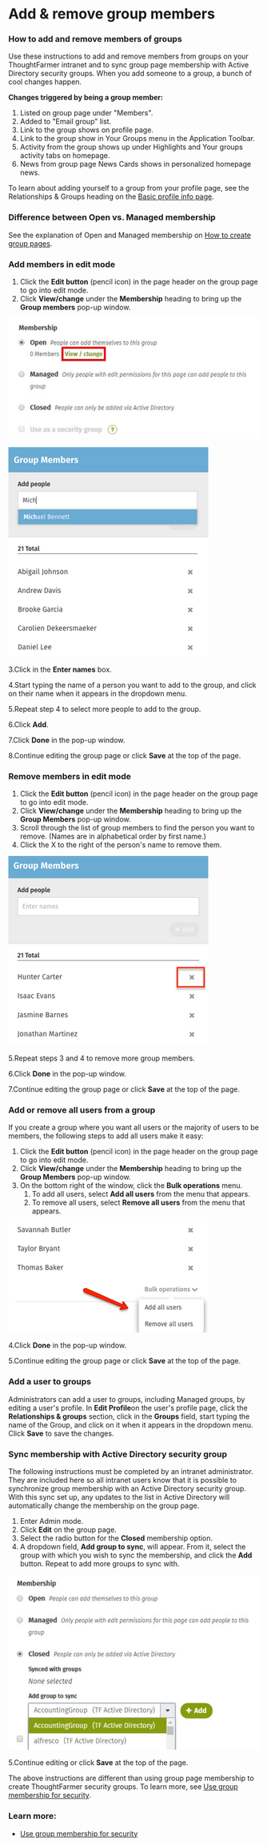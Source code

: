 # Add & remove group members



### How to add and remove members of groups

Use these instructions to add and remove members from groups on your ThoughtFarmer intranet and to sync group page membership with Active Directory security groups. When you add someone to a group, a bunch of cool changes happen.  
  
**Changes triggered by being a group member:**

1. Listed on group page under "Members".
2. Added to "Email group" list.
3. Link to the group shows on profile page.
4. Link to the group show in Your Groups menu in the Application Toolbar.
5. Activity from the group shows up under Highlights and Your groups activity tabs on homepage.
6. News from group page News Cards shows in personalized homepage news.

To learn about adding yourself to a group from your profile page, see the Relationships & Groups heading on the [Basic profile info page](../../profile-pages/basic-profile-info.md).

### Difference between Open vs. Managed membership

See the explanation of Open and Managed membership on [How to create group pages](create-group-pages.md).

### Add members in edit mode

1. Click the **Edit button** \(pencil icon\) in the page header on the group page to go into edit mode.
2. Click **View/change** under the **Membership** heading to bring up the **Group members** pop-up window.

![](../../../.gitbook/assets/1%20%2818%29.jpg)

![](../../../.gitbook/assets/2%20%289%29.png)



3.Click in the **Enter names** box.

4.Start typing the name of a person you want to add to the group, and click on their name when it appears in the dropdown menu.

5.Repeat step 4 to select more people to add to the group.

6.Click **Add**.

7.Click **Done** in the pop-up window.

8.Continue editing the group page or click **Save** at the top of the page.

### Remove members in edit mode

1. Click the **Edit button** \(pencil icon\) in the page header on the group page to go into edit mode.
2. Click **View/change** under the **Membership** heading to bring up the **Group Members** pop-up window.
3. Scroll through the list of group members to find the person you want to remove. \(Names are in alphabetical order by first name.\)
4. Click the X to the right of the person's name to remove them.

![](../../../.gitbook/assets/3%20%2826%29.png)



5.Repeat steps 3 and 4 to remove more group members.

6.Click **Done** in the pop-up window.

7.Continue editing the group page or click **Save** at the top of the page.



### Add or remove all users from a group

If you create a group where you want all users or the majority of users to be members, the following steps to add all users make it easy:

1. Click the **Edit button** \(pencil icon\) in the page header on the group page to go into edit mode.
2. Click **View/change** under the **Membership** heading to bring up the **Group Members** pop-up window.
3. On the bottom right of the window, click the **Bulk operations** menu.
   1. To add all users, select **Add all users** from the menu that appears.
   2. To remove all users, select **Remove all users** from the menu that appears.

![](../../../.gitbook/assets/4%20%289%29.png)



4.Click **Done** in the pop-up window.

5.Continue editing the group page or click **Save** at the top of the page.



### Add a user to groups

Administrators can add a user to groups, including Managed groups, by editing a user's profile. In **Edit Profile**on the user's profile page, click the **Relationships & groups** section, click in the **Groups** field, start typing the name of the Group, and click on it when it appears in the dropdown menu. Click **Save** to save the changes.

### Sync membership with Active Directory security group <a id="sync"></a>

The following instructions must be completed by an intranet administrator. They are included here so all intranet users know that it is possible to synchronize group membership with an Active Directory security group. With this sync set up, any updates to the list in Active Directory will automatically change the membership on the group page.

1. Enter Admin mode.
2. Click **Edit** on the group page.
3. Select the radio button for the **Closed** membership option.
4. A dropdown field, **Add group to sync**, will appear. From it, select the group with which you wish to sync the membership, and click the **Add** button. Repeat to add more groups to sync with.

![](../../../.gitbook/assets/5%20%2810%29.jpg)



5.Continue editing or click **Save** at the top of the page.

The above instructions are different than using group page membership to create ThoughtFarmer security groups. To learn more, see [Use group membership for security](../../security-settings-and-permissions/use-group-membership-for-security.md).

### Learn more:

* [Use group membership for security](../../security-settings-and-permissions/use-group-membership-for-security.md)


